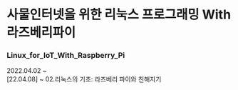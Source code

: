 # 사물인터넷을 위한 리눅스 프로그래밍 With 라즈베리파이

### Linux_for_IoT_With_Raspberry_Pi  

2022.04.02 ~  
[22.04.08] ~ 02.리눅스의 기초: 라즈베리 파이와 친해지기
